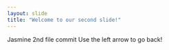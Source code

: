 ```yaml
---
layout: slide
title: "Welcome to our second slide!"
---
```

Jasmine 2nd file commit
Use the left arrow to go back!
